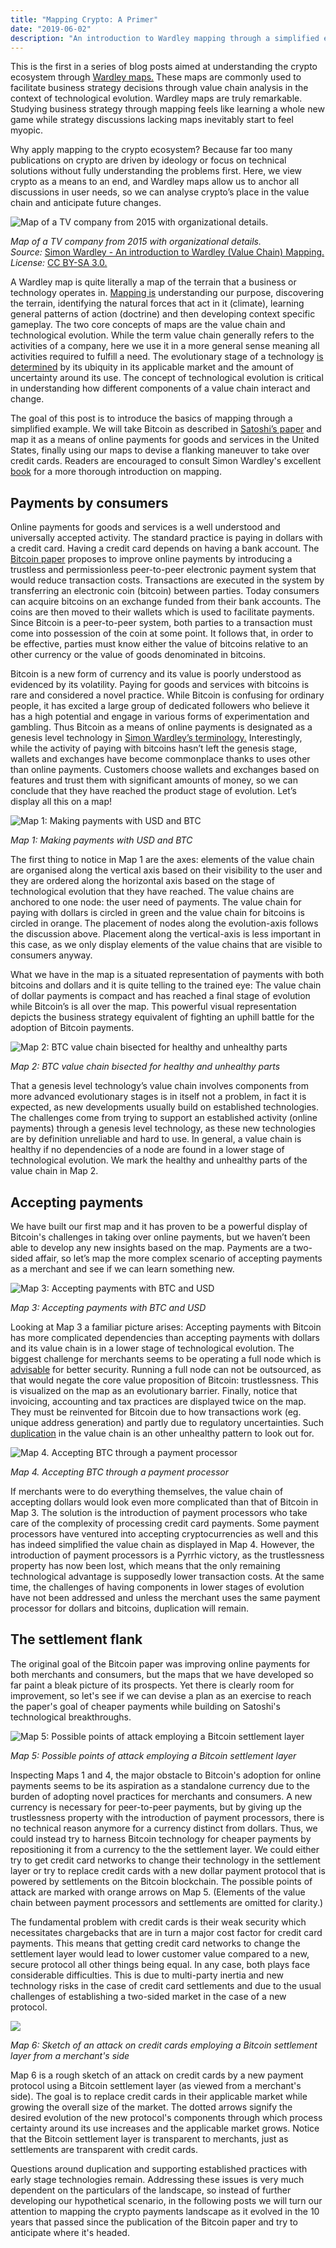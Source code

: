 ```yaml
---
title: "Mapping Crypto: A Primer"
date: "2019-06-02"
description: "An introduction to Wardley mapping through a simplified example of Bitcoin payments."
---
```


This is the first in a series of blog posts aimed at understanding the crypto ecosystem through [Wardley maps.](https://medium.com/wardleymaps) These maps are commonly used to facilitate business strategy decisions through value chain analysis in the context of technological evolution. Wardley maps are truly remarkable. Studying business strategy through mapping feels like learning a whole new game while strategy discussions lacking maps inevitably start to feel myopic.

Why apply mapping to the crypto ecosystem? Because far too many publications on crypto are driven by ideology or focus on technical solutions without fully understanding the problems first. Here, we view crypto as a means to an end, and Wardley maps allow us to anchor all discussions in user needs, so we can analyse crypto’s place in the value chain and anticipate future changes.

![Map of a TV company from 2015 with organizational details.](./images/tv-map.png)

_Map of a TV company from 2015 with organizational details._  
_Source:_ [Simon Wardley - An introduction to Wardley (Value Chain) Mapping.](https://blog.gardeviance.org/2015/02/an-introduction-to-wardley-value-chain.html) _License:_ [CC BY-SA 3.0.](https://creativecommons.org/licenses/by-sa/3.0/)

A Wardley map is quite literally a map of the terrain that a business or technology operates in. [Mapping is](https://twitter.com/swardley/status/700636891624787968) understanding our purpose, discovering the terrain, identifying the natural forces that act in it (climate), learning general patterns of action (doctrine) and then developing context specific gameplay. The two core concepts of maps are the value chain and technological evolution. While the term value chain generally refers to the activities of a company, here we use it in a more general sense meaning all activities required to fulfill a need. The evolutionary stage of a technology [is determined](https://medium.com/wardleymaps/finding-a-new-purpose-8c60c9484d3b) by its ubiquity in its applicable market and the amount of uncertainty around its use. The concept of technological evolution is critical in understanding how different components of a value chain interact and change.

The goal of this post is to introduce the basics of mapping through a simplified example. We will take Bitcoin as described in [Satoshi’s paper](https://bitcoin.org/bitcoin.pdf) and map it as a means of online payments for goods and services in the United States, finally using our maps to devise a flanking maneuver to take over credit cards. Readers are encouraged to consult Simon Wardley's excellent [book](https://medium.com/wardleymaps) for a more thorough introduction on mapping.

## Payments by consumers

Online payments for goods and services is a well understood and universally accepted activity. The standard practice is paying in dollars with a credit card. Having a credit card depends on having a bank account. The [Bitcoin paper](https://bitcoin.org/bitcoin.pdf) proposes to improve online payments by introducing a trustless and permissionless peer-to-peer electronic payment system that would reduce transaction costs. Transactions are executed in the system by transferring an electronic coin (bitcoin) between parties. Today consumers can acquire bitcoins on an exchange funded from their bank accounts. The coins are then moved to their wallets which is used to facilitate payments. Since Bitcoin is a peer-to-peer system, both parties to a transaction must come into possession of the coin at some point. It follows that, in order to be effective, parties must know either the value of bitcoins relative to an other currency or the value of goods denominated in bitcoins.

Bitcoin is a new form of currency and its value is poorly understood as evidenced by its volatility. Paying for goods and services with bitcoins is rare and considered a novel practice. While Bitcoin is confusing for ordinary people, it has excited a large group of dedicated followers who believe it has a high potential and engage in various forms of experimentation and gambling. Thus Bitcoin as a means of online payments is designated as a genesis level technology in [Simon Wardley’s terminology.](https://medium.com/wardleymaps/finding-a-path-cdb1249078c0) Interestingly, while the activity of paying with bitcoins hasn’t left the genesis stage, wallets and exchanges have become commonplace thanks to uses other than online payments. Customers choose wallets and exchanges based on features and trust them with significant amounts of money, so we can conclude that they have reached the product stage of evolution. Let’s display all this on a map!

![Map 1: Making payments with USD and BTC](./images/map-1-pay-online.svg)

_Map 1: Making payments with USD and BTC_

The first thing to notice in Map 1 are the axes: elements of the value chain are organised along the vertical axis based on their visibility to the user and they are ordered along the horizontal axis based on the stage of technological evolution that they have reached. The value chains are anchored to one node: the user need of payments. The value chain for paying with dollars is circled in green and the value chain for bitcoins is circled in orange. The placement of nodes along the evolution-axis follows the discussion above. Placement along the vertical-axis is less important in this case, as we only display elements of the value chains that are visible to consumers anyway.

What we have in the map is a situated representation of payments with both bitcoins and dollars and it is quite telling to the trained eye: The value chain of dollar payments is compact and has reached a final stage of evolution while Bitcoin’s is all over the map. This powerful visual representation depicts the business strategy equivalent of fighting an uphill battle for the adoption of Bitcoin payments.

![ Map 2: BTC value chain bisected for healthy and unhealthy parts ](./images/map-2-healthy-unhealthy.svg)

_Map 2: BTC value chain bisected for healthy and unhealthy parts_

That a genesis level technology’s value chain involves components from more advanced evolutionary stages is in itself not a problem, in fact it is expected, as new developments usually build on established technologies. The challenges come from trying to support an established activity (online payments) through a genesis level technology, as these new technologies are by definition unreliable and hard to use. In general, a value chain is healthy if no dependencies of a node are found in a lower stage of technological evolution. We mark the healthy and unhealthy parts of the value chain in Map 2.

## Accepting payments

We have built our first map and it has proven to be a powerful display of Bitcoin's challenges in taking over online payments, but we haven’t been able to develop any new insights based on the map. Payments are a two-sided affair, so let’s map the more complex scenario of accepting payments as a merchant and see if we can learn something new.

![Map 3: Accepting payments with BTC and USD ](./images/map-3-accept-payments.svg)

_Map 3: Accepting payments with BTC and USD_

Looking at Map 3 a familiar picture arises: Accepting payments with Bitcoin has more complicated dependencies than accepting payments with dollars and its value chain is in a lower stage of technological evolution. The biggest challenge for merchants seems to be operating a full node which is [advisable](https://en.bitcoin.it/wiki/Why_Your_Business_Should_Use_a_Full_Node_to_Accept_Bitcoin) for better security. Running a full node can not be outsourced, as that would negate the core value proposition of Bitcoin: trustlessness. This is visualized on the map as an evolutionary barrier. Finally, notice that invoicing, accounting and tax practices are displayed twice on the map. They must be reinvented for Bitcoin due to how transactions work (eg. unique address generation) and partly due to regulatory uncertainties. Such [duplication](https://medium.com/wardleymaps/doctrine-8bb0015688e5#2db1) in the value chain is an other unhealthy pattern to look out for.

![Map 4. Accepting BTC through a payment processor ](./images/map-4-payment-processor.svg)

_Map 4. Accepting BTC through a payment processor_

If merchants were to do everything themselves, the value chain of accepting dollars would look even more complicated than that of Bitcoin in Map 3. The solution is the introduction of payment processors who take care of the complexity of processing credit card payments. Some payment processors have ventured into accepting cryptocurrencies as well and this has indeed simplified the value chain as displayed in Map 4. However, the introduction of payment processors is a Pyrrhic victory, as the trustlessness property has now been lost, which means that the only remaining technological advantage is supposedly lower transaction costs. At the same time, the challenges of having components in lower stages of evolution have not been addressed and unless the merchant uses the same payment processor for dollars and bitcoins, duplication will remain.

## The settlement flank

The original goal of the Bitcoin paper was improving online payments for both merchants and consumers, but the maps that we have developed so far paint a bleak picture of its prospects. Yet there is clearly room for improvement, so let's see if we can devise a plan as an exercise to reach the paper's goal of cheaper payments while building on Satoshi's technological breakthroughs.

![Map 5: Possible points of attack employing a Bitcoin settlement layer](./images/map-5-points-of-attack.svg)

_Map 5: Possible points of attack employing a Bitcoin settlement layer_

Inspecting Maps 1 and 4, the major obstacle to Bitcoin's adoption for online payments seems to be its aspiration as a standalone currency due to the burden of adopting novel practices for merchants and consumers. A new currency is necessary for peer-to-peer payments, but by giving up the trustlessness property with the introduction of payment processors, there is no technical reason anymore for a currency distinct from dollars. Thus, we could instead try to harness Bitcoin technology for cheaper payments by repositioning it from a currency to the the settlement layer. We could either try to get credit card networks to change their technology in the settlement layer or try to replace credit cards with a new dollar payment protocol that is powered by settlements on the Bitcoin blockchain. The possible points of attack are marked with orange arrows on Map 5. (Elements of the value chain between payment processors and settlements are omitted for clarity.)

The fundamental problem with credit cards is their weak security which necessitates chargebacks that are in turn a major cost factor for credit card payments. This means that getting credit card networks to change the settlement layer would lead to lower customer value compared to a new, secure protocol all other things being equal. In any case, both plays face considerable difficulties. This is due to multi-party inertia and new technology risks in the case of credit card settlements and due to the usual challenges of establishing a two-sided market in the case of a new protocol.

![](./images/map-6-settlement-flank.svg)

_Map 6: Sketch of an attack on credit cards employing a Bitcoin settlement layer from a merchant's side_

Map 6 is a rough sketch of an attack on credit cards by a new payment protocol using a Bitcoin settlement layer (as viewed from a merchant's side). The goal is to replace credit cards in their applicable market while growing the overall size of the market. The dotted arrows signify the desired evolution of the new protocol's components through which process certainty around its use increases and the applicable market grows. Notice that the Bitcoin settlement layer is transparent to merchants, just as settlements are transparent with credit cards.

Questions around duplication and supporting established practices with early stage technologies remain. Addressing these issues is very much dependent on the particulars of the landscape, so instead of further developing our hypothetical scenario, in the following posts we will turn our attention to mapping the crypto payments landscape as it evolved in the 10 years that passed since the publication of the Bitcoin paper and try to anticipate where it's headed.
